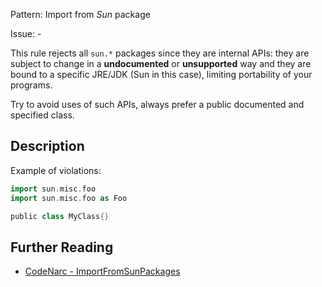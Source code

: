 Pattern: Import from _Sun_ package

Issue: -

This rule rejects all `sun.*` packages since they are internal APIs: they are subject to change in a **undocumented** or **unsupported** way and they are bound to a specific JRE/JDK (Sun in this case), limiting portability of your programs.

Try to avoid uses of such APIs, always prefer a public documented and specified class.

## Description

Example of violations:

``` groovy
import sun.misc.foo
import sun.misc.foo as Foo

public class MyClass{}
```

## Further Reading

* [CodeNarc - ImportFromSunPackages](http://codenarc.sourceforge.net/codenarc-rules-imports.html#ImportFromSunPackages)